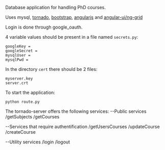 Database application for handling PhD courses.

Uses mysql, [tornado](http://www.tornadoweb.org/en/stable/), [bootstrap](http://getbootstrap.com/), [angularjs](https://angularjs.org/) and [angular-ui/ng-grid](http://ui-grid.info/)

Login is done through google_oauth. 

4 variable values should be present in a file named ```secrets.py```:
```
googleKey = 
googleSecret = 
mysqlUser = 
mysqlPwd =
```

In the directory ```cert``` there should be 2 files:
```
myserver.key 
server.crt
```

To start the application:
```
python route.py
```


The tornado-server offers the following services:
--Public services
/getSubjects
/getCourses

--Services that require authentification
/getUsersCourses
/updateCourse
/createCourse

--Utility services
/login
/logout
